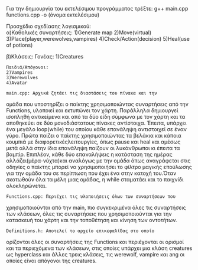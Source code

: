 Για την δημιουργία του εκτελέσιμου προγράμματος τρέξτε:
    g++ main.cpp functions.cpp -o (όνομα εκτελέσιμου)

Προσχέδιο σχεδίασης λογισμικού:  
α)Καθολικές συναρτήσεις: 
    1)Generate map 
    2)Move(virtual) 
    3)Place(player,werewolves,vampires) 
    4)Check/Action(decision) 
    5)Heal(use of potions) 
 
β)Κλάσεις: 
    Γονέας:
    1)Creatures 
    
    Παιδιά/Απόγονοι: 
    2)Vampires 
    3)Werewolves 
    4)Avatar 

    main.cpp: Αρχικά ζητάει τις διαστάσεις του πίνακα και την 
ομάδα που υποστηρίζει ο παίκτης χρησιμοποιώντας συναρτήσεις από την 
Functions, υλοποιεί και εκτυπώνει τον χάρτη. Παράλληλα δημιουργεί 
ισοπληθή αντικείμενα και από τα δύο είδη σύμφωνα με τον χάρτη και τα 
αποθηκεύει σε δύο μονοδιάστατους πίνακες αντίστοιχα. Έπειτα, υπάρχει ένα 
μεγάλο loop(while) του οποίου κάθε επανάληψη αντιστοιχεί σε έναν γύρο. 
Πρώτα παίζει ο παίκτης χρησιμοποιώντας τα βελάκια και κάποια κουμπιά με 
διαφορετικέςλειτουργίες, όπως pause και heal και αμέσως μετά αλλά στην 
ίδια επανάληψη παίζουν οι λυκάνθρωποι κι έπειτα τα βαμπίρ. Επιπλέον, κάθε 
δύο επαναλήψεις η κατάσταση της ημέρας αλλάζει(μέρα-νύχτα)και αναλόγως με 
την ομάδα όπως αναγράφεται στις οδηγίες ο παίκτης μπορεί να 
χρησιμοποιήσει το φίλτρο μαγικής επούλωσης για την ομάδα του σε περίπτωση 
που έχει ένα στην κατοχή του.Όταν σκοτωθούν όλα τα μέλη μιας ομάδας, η 
while σταματάει και το παιχνίδι ολοκληρώνεται. 
 
    Functions.cpp: Περιέχει τις υλοποιήσεις όλων των συναρτήσεων που 
χρησιμοποιούνται από την main, πιο συγκεκριμένα όλες τις συναρτήσεις των 
κλάσεων, όλες τις συναρτήσεις που χρησιμοποιούνται για την κατασκευή του 
χάρτη και την τοποθέτηση και κίνηση των οντοτήτων. 

    Definitions.h: Αποτελεί το αρχείο επικεφαλίδας στο οποίο 
ορίζονται όλες οι συναρτήσεις της Functions και περιέχονται οι ορισμοί και 
τα περιεχόμενα των κλάσεων, στις οποίες υπάρχει μια κλάση creatures ως 
hyperclass και άλλες τρεις κλάσεις, τις werewolf, vampire και ang οι 
οποίες είναι απόγονοι της creatures.
